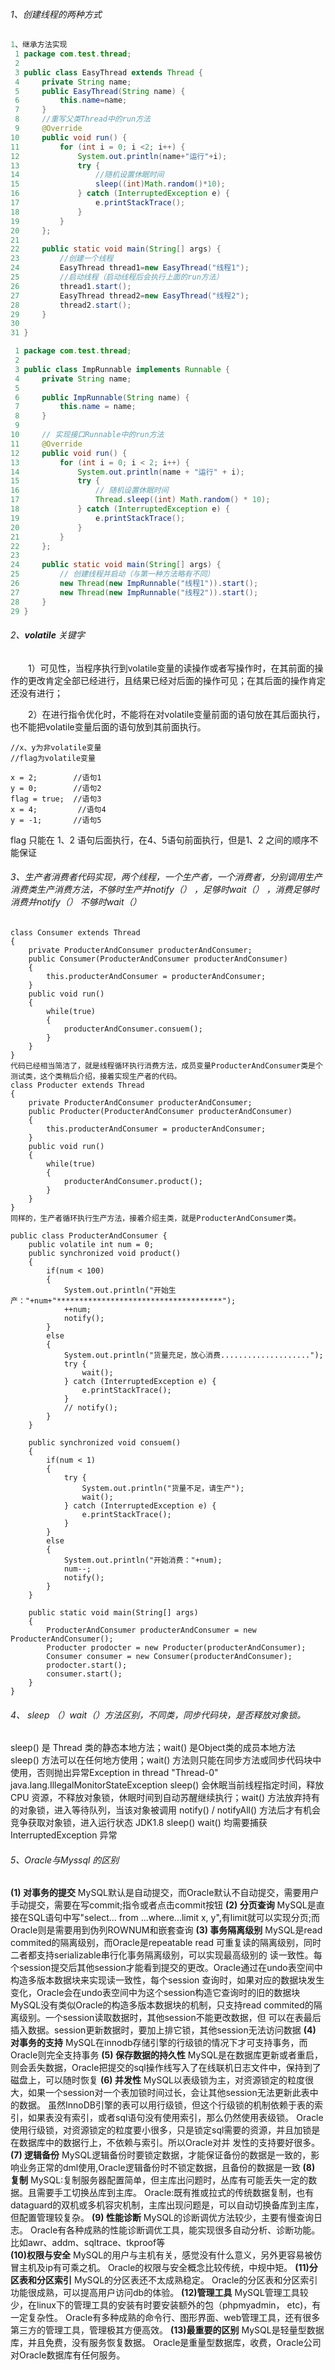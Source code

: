 ###### 1、创建线程的两种方式

```java
1、继承方法实现
 1 package com.test.thread;
 2 
 3 public class EasyThread extends Thread {
 4     private String name;
 5     public EasyThread(String name) {
 6         this.name=name;
 7     }
 8     //重写父类Thread中的run方法
 9     @Override
10     public void run() {
11         for (int i = 0; i <2; i++) {
12             System.out.println(name+"运行"+i);
13             try {
14                 //随机设置休眠时间
15                 sleep((int)Math.random()*10);
16             } catch (InterruptedException e) {
17                 e.printStackTrace();
18             }
19         }
20     };
21 
22     public static void main(String[] args) {
23         //创建一个线程
24         EasyThread thread1=new EasyThread("线程1");
25         //启动线程（启动线程后会执行上面的run方法）
26         thread1.start();
27         EasyThread thread2=new EasyThread("线程2");
28         thread2.start();
29     }
30 
31 }
```

```java
 1 package com.test.thread;
 2 
 3 public class ImpRunnable implements Runnable {
 4     private String name;
 5 
 6     public ImpRunnable(String name) {
 7         this.name = name;
 8     }
 9 
10     // 实现接口Runnable中的run方法
11     @Override
12     public void run() {
13         for (int i = 0; i < 2; i++) {
14             System.out.println(name + "运行" + i);
15             try {
16                 // 随机设置休眠时间
17                 Thread.sleep((int) Math.random() * 10);
18             } catch (InterruptedException e) {
19                 e.printStackTrace();
20             }
21         }
22     };
23 
24     public static void main(String[] args) {
25         // 创建线程并启动（与第一种方法略有不同）
26         new Thread(new ImpRunnable("线程1")).start();
27         new Thread(new ImpRunnable("线程2")).start();
28     }
29 }
```

###### 2、**volatile** 关键字

 　　1）可见性，当程序执行到volatile变量的读操作或者写操作时，在其前面的操作的更改肯定全部已经进行，且结果已经对后面的操作可见；在其后面的操作肯定还没有进行；

　　2）在进行指令优化时，不能将在对volatile变量前面的语句放在其后面执行，也不能把volatile变量后面的语句放到其前面执行。

```
//x、y为非volatile变量
//flag为volatile变量
 
x = 2;        //语句1
y = 0;        //语句2
flag = true;  //语句3
x = 4;         //语句4
y = -1;       //语句5
```

flag 只能在 1、2 语句后面执行，在4、5语句前面执行，但是1、2 之间的顺序不能保证

###### 3、生产者消费者代码实现，两个线程，一个生产者，一个消费者，分别调用生产消费类生产消费方法，不够时生产并notify（） ，足够时wait（） ，消费足够时消费并notify（） 不够时wait（） 

```
class Consumer extends Thread
{
    private ProducterAndConsumer producterAndConsumer;
    public Consumer(ProducterAndConsumer producterAndConsumer)
    {
        this.producterAndConsumer = producterAndConsumer;
    }
    public void run()
    {
        while(true)
        {
            producterAndConsumer.consuem();
        }
    }
}
代码已经相当简洁了，就是线程循环执行消费方法，成员变量ProducterAndConsumer类是个测试类，这个类稍后介绍，接着实现生产者的代码。
class Producter extends Thread
{
    private ProducterAndConsumer producterAndConsumer;
    public Producter(ProducterAndConsumer producterAndConsumer)
    {
        this.producterAndConsumer = producterAndConsumer;
    }
    public void run()
    {
        while(true)
        {
            producterAndConsumer.product();
        }
    }
}
同样的，生产者循环执行生产方法，接着介绍主类，就是ProducterAndConsumer类。

public class ProducterAndConsumer {
    public volatile int num = 0;
    public synchronized void product()
    {
        if(num < 100)
        {
            System.out.println("开始生产："+num+"*************************************");
            ++num;
            notify();
        }
        else
        {
            System.out.println("货量充足，放心消费....................");
            try {
                wait();
            } catch (InterruptedException e) {
                e.printStackTrace();
            }
            // notify();
        }
    }

    public synchronized void consuem()
    {
        if(num < 1)
        {
            try {
                System.out.println("货量不足，请生产");
                wait();
            } catch (InterruptedException e) {
                e.printStackTrace();
            }
        }
        else
        {
            System.out.println("开始消费："+num);
            num--;
            notify();
        }
    }

    public static void main(String[] args)
    {
        ProducterAndConsumer producterAndConsumer = new ProducterAndConsumer();
        Producter prodocter = new Producter(producterAndConsumer);
        Consumer consumer = new Consumer(producterAndConsumer);
        prodocter.start();
        consumer.start();
    }
}
```

###### 4、 sleep （）wait（）方法区别，不同类，同步代码块，是否释放对象锁。

sleep() 是 Thread 类的静态本地方法；wait() 是Object类的成员本地方法
sleep() 方法可以在任何地方使用；wait() 方法则只能在同步方法或同步代码块中使用，否则抛出异常Exception in thread "Thread-0" java.lang.IllegalMonitorStateException
sleep() 会休眠当前线程指定时间，释放 CPU 资源，不释放对象锁，休眠时间到自动苏醒继续执行；wait() 方法放弃持有的对象锁，进入等待队列，当该对象被调用 notify() / notifyAll() 方法后才有机会竞争获取对象锁，进入运行状态
JDK1.8 sleep() wait() 均需要捕获 InterruptedException 异常

###### 5、Oracle与Myssql 的区别

**(1) 对事务的提交**
   MySQL默认是自动提交，而Oracle默认不自动提交，需要用户手动提交，需要在写commit;指令或者点击commit按钮
**(2) 分页查询**
   MySQL是直接在SQL语句中写"select... from ...where...limit x, y",有limit就可以实现分页;而Oracle则是需要用到伪列ROWNUM和嵌套查询
**(3) 事务隔离级别**
    MySQL是read commited的隔离级别，而Oracle是repeatable read 可重复读的隔离级别，同时二者都支持serializable串行化事务隔离级别，可以实现最高级别的
   读一致性。每个session提交后其他session才能看到提交的更改。Oracle通过在undo表空间中构造多版本数据块来实现读一致性，每个session
   查询时，如果对应的数据块发生变化，Oracle会在undo表空间中为这个session构造它查询时的旧的数据块
  MySQL没有类似Oracle的构造多版本数据块的机制，只支持read commited的隔离级别。一个session读取数据时，其他session不能更改数据，但
   可以在表最后插入数据。session更新数据时，要加上排它锁，其他session无法访问数据
**(4) 对事务的支持**
   MySQL在innodb存储引擎的行级锁的情况下才可支持事务，而Oracle则完全支持事务
**(5) 保存数据的持久性**
   MySQL是在数据库更新或者重启，则会丢失数据，Oracle把提交的sql操作线写入了在线联机日志文件中，保持到了磁盘上，可以随时恢复
**(6) 并发性**
   MySQL以表级锁为主，对资源锁定的粒度很大，如果一个session对一个表加锁时间过长，会让其他session无法更新此表中的数据。
 虽然InnoDB引擎的表可以用行级锁，但这个行级锁的机制依赖于表的索引，如果表没有索引，或者sql语句没有使用索引，那么仍然使用表级锁。
 Oracle使用行级锁，对资源锁定的粒度要小很多，只是锁定sql需要的资源，并且加锁是在数据库中的数据行上，不依赖与索引。所以Oracle对并
 发性的支持要好很多。
**(7) 逻辑备份**
   MySQL逻辑备份时要锁定数据，才能保证备份的数据是一致的，影响业务正常的dml使用,Oracle逻辑备份时不锁定数据，且备份的数据是一致
**(8) 复制**
   MySQL:复制服务器配置简单，但主库出问题时，丛库有可能丢失一定的数据。且需要手工切换丛库到主库。
   Oracle:既有推或拉式的传统数据复制，也有dataguard的双机或多机容灾机制，主库出现问题是，可以自动切换备库到主库，但配置管理较复杂。
**(9) 性能诊断**
   MySQL的诊断调优方法较少，主要有慢查询日志。
   Oracle有各种成熟的性能诊断调优工具，能实现很多自动分析、诊断功能。比如awr、addm、sqltrace、tkproof等   
**(10)权限与安全**
   MySQL的用户与主机有关，感觉没有什么意义，另外更容易被仿冒主机及ip有可乘之机。
   Oracle的权限与安全概念比较传统，中规中矩。
**(11)分区表和分区索引**
   MySQL的分区表还不太成熟稳定。
   Oracle的分区表和分区索引功能很成熟，可以提高用户访问db的体验。
**(12)管理工具**
   MySQL管理工具较少，在linux下的管理工具的安装有时要安装额外的包（phpmyadmin， etc)，有一定复杂性。
   Oracle有多种成熟的命令行、图形界面、web管理工具，还有很多第三方的管理工具，管理极其方便高效。
**(13)最重要的区别**
   MySQL是轻量型数据库，并且免费，没有服务恢复数据。
   Oracle是重量型数据库，收费，Oracle公司对Oracle数据库有任何服务。

